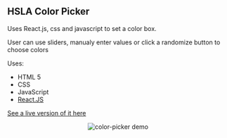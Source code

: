## HSLA Color Picker

Uses React.js, css and javascript to set a color box.

User can use sliders, manualy enter values or click a randomize button to choose colors

<p>Uses:</p>
<ul>
  <li>HTML 5</li>
  <li>CSS</li>
  <li>JavaScript</li>
  <li><a href="http://reactjs.org">React.JS</a></li>
</ul>

<a href="http://gifted-representative.surge.sh">See a live version of it here</a>

<p align="center">
  <img src="https://res.cloudinary.com/christerrazas-info/image/upload/v1544400706/colorSliderAnimation.gif" alt="color-picker demo" />
</p>
